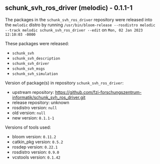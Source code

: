 ## schunk_svh_ros_driver (melodic) - 0.1.1-1

The packages in the `schunk_svh_ros_driver` repository were released into the `melodic` distro by running `/usr/bin/bloom-release --rosdistro melodic --track melodic schunk_svh_ros_driver --edit` on `Mon, 02 Jan 2023 12:10:03 -0000`

These packages were released:
- `schunk_svh`
- `schunk_svh_description`
- `schunk_svh_driver`
- `schunk_svh_msgs`
- `schunk_svh_simulation`

Version of package(s) in repository `schunk_svh_ros_driver`:

- upstream repository: https://github.com/fzi-forschungszentrum-informatik/schunk_svh_ros_driver.git
- release repository: unknown
- rosdistro version: `null`
- old version: `null`
- new version: `0.1.1-1`

Versions of tools used:

- bloom version: `0.11.2`
- catkin_pkg version: `0.5.2`
- rosdep version: `0.22.1`
- rosdistro version: `0.9.0`
- vcstools version: `0.1.42`


